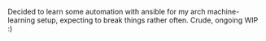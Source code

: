 Decided to learn some automation with ansible for my arch machine-learning setup, expecting to break things rather often. Crude, ongoing WIP :) 
